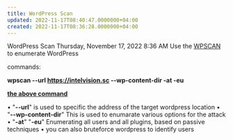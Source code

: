 ```yaml
---
title: WordPress Scan
updated: 2022-11-17T08:40:47.0000000+04:00
created: 2022-11-17T08:36:28.0000000+04:00
---
```

WordPress Scan
Thursday, November 17, 2022
8:36 AM
Use the <u>WPSCAN</u> to enumerate WordPress

commands:

**wpscan --url <https://intelvision.sc> --wp-content-dir -at -eu**

**<u>the above command</u>**

• "**--url**" is used to specific the address of the target wordpress location
• "**--wp-content-dir**" This is used to enumarate various options for the attack
• "**-at**" "**-eu**" Enumerating all users and all plugins, based on passive techniques
• you can also bruteforce wordpress to identify users
